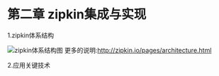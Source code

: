 # 第二章 zipkin集成与实现

1.zipkin体系结构

![zipkin体系结构图](http://zipkin.io/public/img/architecture-1.png)
更多的说明:http://zipkin.io/pages/architecture.html

2.应用关键技术


